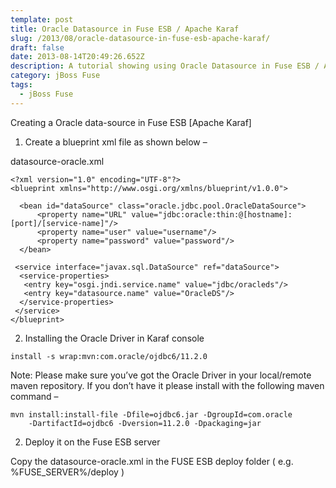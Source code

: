 ```yaml
---
template: post
title: Oracle Datasource in Fuse ESB / Apache Karaf
slug: /2013/08/oracle-datasource-in-fuse-esb-apache-karaf/
draft: false
date: 2013-08-14T20:49:26.652Z
description: A tutorial showing using Oracle Datasource in Fuse ESB / Apache Karaf.
category: jBoss Fuse
tags:
  - jBoss Fuse
---
```

Creating a Oracle data-source in Fuse ESB [Apache Karaf]

1. Create a blueprint xml file as shown below –

datasource-oracle.xml

```
<?xml version="1.0" encoding="UTF-8"?>
<blueprint xmlns="http://www.osgi.org/xmlns/blueprint/v1.0.0">
 
  <bean id="dataSource" class="oracle.jdbc.pool.OracleDataSource">
      <property name="URL" value="jdbc:oracle:thin:@[hostname]:[port]/[service-name]"/>
      <property name="user" value="username"/>
      <property name="password" value="password"/>
  </bean>  
   
 <service interface="javax.sql.DataSource" ref="dataSource">
  <service-properties>
   <entry key="osgi.jndi.service.name" value="jdbc/oracleds"/>
   <entry key="datasource.name" value="OracleDS"/>
  </service-properties>
 </service>
</blueprint>
```

2. Installing the Oracle Driver in Karaf console
```
install -s wrap:mvn:com.oracle/ojdbc6/11.2.0
```
Note: Please make sure you’ve got the Oracle Driver in your local/remote maven repository. If you don’t have it please install with the following maven command –
```
mvn install:install-file -Dfile=ojdbc6.jar -DgroupId=com.oracle 
    -DartifactId=ojdbc6 -Dversion=11.2.0 -Dpackaging=jar
```
2. Deploy it on the Fuse ESB server

Copy the datasource-oracle.xml in the FUSE ESB deploy folder ( e.g. %FUSE_SERVER%/deploy )

